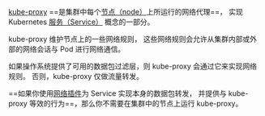 [kube-proxy](https://kubernetes.io/zh-cn/docs/reference/command-line-tools-reference/kube-proxy/) ==是集群中每个[节点（node）](https://kubernetes.io/zh-cn/docs/concepts/architecture/nodes/)上所运行的网络代理==， 实现 Kubernetes [服务（Service）](https://kubernetes.io/zh-cn/docs/concepts/services-networking/service/) 概念的一部分。

kube-proxy 维护节点上的一些网络规则， 这些网络规则会允许从集群内部或外部的网络会话与 Pod 进行网络通信。

如果操作系统提供了可用的数据包过滤层，则 kube-proxy 会通过它来实现网络规则。 否则，kube-proxy 仅做流量转发。

==如果你使用[网络插件](https://kubernetes.io/zh-cn/docs/concepts/architecture/#network-plugins)为 Service 实现本身的数据包转发， 并提供与 kube-proxy 等效的行为==，那么你不需要在集群中的节点上运行 kube-proxy。